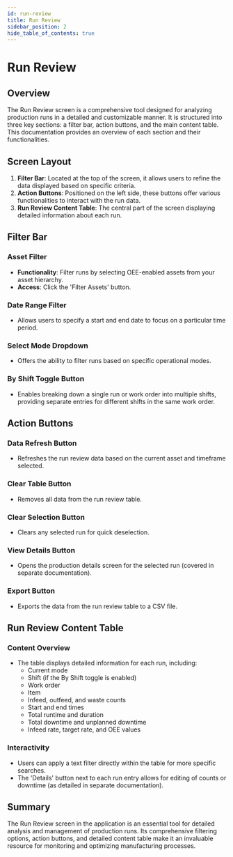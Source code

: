 ```yaml
---
id: run-review
title: Run Review
sidebar_position: 2
hide_table_of_contents: true
---
```


# Run Review

## Overview

The Run Review screen is a comprehensive tool designed for analyzing production runs in a detailed and customizable manner. It is structured into three key sections: a filter bar, action buttons, and the main content table. This documentation provides an overview of each section and their functionalities.

## Screen Layout

1. **Filter Bar**: Located at the top of the screen, it allows users to refine the data displayed based on specific criteria.
2. **Action Buttons**: Positioned on the left side, these buttons offer various functionalities to interact with the run data.
3. **Run Review Content Table**: The central part of the screen displaying detailed information about each run.

## Filter Bar

### Asset Filter
- **Functionality**: Filter runs by selecting OEE-enabled assets from your asset hierarchy.
- **Access**: Click the 'Filter Assets' button.

### Date Range Filter
- Allows users to specify a start and end date to focus on a particular time period.

### Select Mode Dropdown
- Offers the ability to filter runs based on specific operational modes.

### By Shift Toggle Button
- Enables breaking down a single run or work order into multiple shifts, providing separate entries for different shifts in the same work order.

## Action Buttons

### Data Refresh Button
- Refreshes the run review data based on the current asset and timeframe selected.

### Clear Table Button
- Removes all data from the run review table.

### Clear Selection Button
- Clears any selected run for quick deselection.

### View Details Button
- Opens the production details screen for the selected run (covered in separate documentation).

### Export Button
- Exports the data from the run review table to a CSV file.

## Run Review Content Table

### Content Overview
- The table displays detailed information for each run, including:
  - Current mode
  - Shift (if the By Shift toggle is enabled)
  - Work order
  - Item
  - Infeed, outfeed, and waste counts
  - Start and end times
  - Total runtime and duration
  - Total downtime and unplanned downtime
  - Infeed rate, target rate, and OEE values

### Interactivity
- Users can apply a text filter directly within the table for more specific searches.
- The 'Details' button next to each run entry allows for editing of counts or downtime (as detailed in separate documentation).

## Summary

The Run Review screen in the application is an essential tool for detailed analysis and management of production runs. Its comprehensive filtering options, action buttons, and detailed content table make it an invaluable resource for monitoring and optimizing manufacturing processes.

